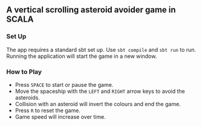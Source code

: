 ## A vertical scrolling asteroid avoider game in SCALA

### Set Up

The app requires a standard sbt set up. Use `sbt compile` and `sbt run` to run.
Running the application will start the game in a new window.

### How to Play
- Press `SPACE` to start or pause the game.
- Move the spaceship with the `LEFT` and `RIGHT` arrow keys to avoid the asteroids.
- Collision with an asteroid will invert the colours and end the game.
- Press `R` to reset the game.
- Game speed will increase over time.
